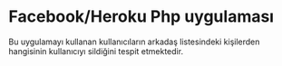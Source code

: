 Facebook/Heroku Php uygulaması
==============================

Bu uygulamayı kullanan kullanıcıların arkadaş listesindeki kişilerden hangisinin kullanıcıyı sildiğini tespit etmektedir.
